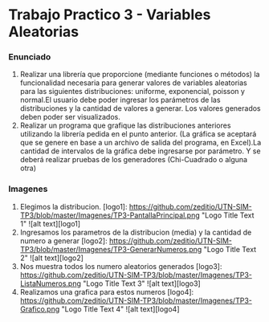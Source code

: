 # Trabajo Practico 3 - Variables Aleatorias
### Enunciado
1. Realizar una librería que proporcione (mediante funciones o métodos) la funcionalidad necesaria para generar valores de variables aleatorias para las siguientes distribuciones: uniforme, exponencial, poisson y normal.El usuario debe poder ingresar los parámetros de las distribuciones y la cantidad de valores a generar. Los valores generados deben poder ser visualizados.
2. Realizar un programa que grafique las distribuciones anteriores utilizando la librería pedida en el punto anterior. (La gráfica se aceptará que se genere en base a un archivo de salida del programa, en Excel).La cantidad de intervalos de la gráfica debe ingresarse por parámetro. Y se deberá realizar pruebas de los generadores (Chi-Cuadrado o alguna otra)

### Imagenes

1. Elegimos la distribucion.
[logo1]: https://github.com/zeditio/UTN-SIM-TP3/blob/master/Imagenes/TP3-PantallaPrincipal.png "Logo Title Text 1"
![alt text][logo1]
2. Ingresamos los parametros de la distribucion (media) y la cantidad de numero a generar
[logo2]: https://github.com/zeditio/UTN-SIM-TP3/blob/master/Imagenes/TP3-GenerarNumeros.png "Logo Title Text 2"
![alt text][logo2]
3. Nos muestra todos los numero aleatorios generados 
[logo3]: https://github.com/zeditio/UTN-SIM-TP3/blob/master/Imagenes/TP3-ListaNumeros.png "Logo Title Text 3"
![alt text][logo3]
4. Realizamos una grafica para estos numeros
[logo4]: https://github.com/zeditio/UTN-SIM-TP3/blob/master/Imagenes/TP3-Grafico.png "Logo Title Text 4"
![alt text][logo4]

